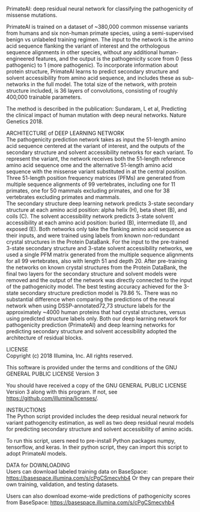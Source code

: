 
PrimateAI:  deep residual neural network for classifying the pathogenicity of missense mutations.

PrimateAI is trained on a dataset of ~380,000 common missense variants from humans and six non-human primate species, using a semi-supervised benign vs unlabeled training regimen.  The input to the network is the amino acid sequence flanking the variant of interest and the orthologous sequence alignments in other species, without any additional human-engineered features, and the output is the pathogenicity score from 0 (less pathogenic) to 1 (more pathogenic).  To incorporate information about protein structure, PrimateAI learns to predict secondary structure and solvent accessibility from amino acid sequence, and includes these as sub-networks in the full model.  The total size of the network, with protein structure included, is 36 layers of convolutions, consisting of roughly 400,000 trainable parameters. 

The method is described in the publication:
Sundaram, L et al, Predicting the clinical impact of human mutation with deep neural networks.  Nature Genetics 2018.


ARCHITECTURE of DEEP LEARNING NETWORK    
The pathogenicity prediction network takes as input the 51-length amino acid sequence centered at the variant of interest, and the outputs of the secondary structure and solvent accessibility networks for each variant.  To represent the variant, the network receives both the 51-length reference amino acid sequence ome and the alternative 51-length amino acid sequence with the missense variant substituted in at the central position.  Three 51-length position frequency matrices (PFMs) are generated from multiple sequence alignments of 99 vertebrates, including one for 11 primates, one for 50 mammals excluding primates, and one for 38 vertebrates excluding primates and mammals.  
The secondary structure deep learning network predicts 3-state secondary structure at each amino acid position: alpha helix (H), beta sheet (B), and coils (C).  The solvent accessibility network predicts 3-state solvent accessibility at each amino acid position:  buried (B), intermediate (I), and exposed (E).  Both networks only take the flanking amino acid sequence as their inputs, and were trained using labels from known non-redundant crystal structures in the Protein DataBank.  For the input to the pre-trained 3-state secondary structure and 3-state solvent accessibility networks, we used a single PFM matrix generated from the multiple sequence alignments for all 99 vertebrates, also with length 51 and depth 20.  After pre-training the networks on known crystal structures from the Protein DataBank, the final two layers for the secondary structure and solvent models were removed and the output of the network was directly connected to the input of the pathogenicity model.  The best testing accuracy achieved for the 3-state secondary structure prediction model is 79.86 %. There was no substantial difference when comparing the predictions of the neural network when using DSSP-annotated72,73 structure labels for the approximately ~4000 human proteins that had crystal structures, versus using predicted structure labels only.
Both our deep learning network for pathogenicity prediction (PrimateAI) and deep learning networks for predicting secondary structure and solvent accessibility adopted the architecture of residual blocks.


LICENSE    
Copyright (c) 2018 Illumina, Inc. All rights reserved.

This software is provided under the terms and conditions of the GNU GENERAL PUBLIC LICENSE Version 3

You should have received a copy of the GNU GENERAL PUBLIC LICENSE Version 3 along with this program. If not, see https://github.com/illumina/licenses/.


INSTRUCTIONS    
The Python script provided includes the deep residual neural network for variant pathogencity estimation, as well as two deep residual neural models for predicting secondary structure and solvent accessibility of amino acids.

To run this script, users need to pre-install Python packages numpy, tensorflow, and keras. In their python script, they can import this script to adopt PrimateAI models. 


DATA for DOWNLOADING    
Users can download labeled training data on BaseSpace:
https://basespace.illumina.com/s/cPgCSmecvhb4
Or they can prepare their own training, validation, and testing datasets.

Users can also download exome-wide predictions of pathogenicity scores from BaseSpace:
https://basespace.illumina.com/s/cPgCSmecvhb4



